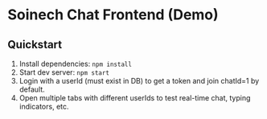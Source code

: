 # Soinech Chat Frontend (Demo)
## Quickstart
1. Install dependencies: `npm install`
2. Start dev server: `npm start`
3. Login with a userId (must exist in DB) to get a token and join chatId=1 by default.
4. Open multiple tabs with different userIds to test real-time chat, typing indicators, etc.
